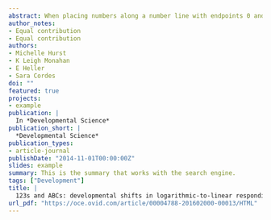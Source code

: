 ```yaml
---
abstract: When placing numbers along a number line with endpoints 0 and 1000, children generally space numbers logarithmically until around the age of 7, when they shift to a predominantly linear pattern of responding. This developmental shift of responding on the number placement task has been argued to be indicative of a shift in the format of the underlying representation of number (Siegler & Opfer, 2003). In the current study, we provide evidence from both child and adult participants to suggest that performance on the number placement task may not reflect the structure of the mental number line, but instead is a function of the fluency (i.e. ease) with which the individual can work with the values in the sequence. In Experiment 1, adult participants respond logarithmically when placing numbers on a line with less familiar anchors (1639 to 2897), despite linear responding on control tasks with standard anchors involving a similar range (0 to 1287) and a similar numerical magnitude (2000 to 3000). In Experiment 2, we show a similar developmental shift in childhood from logarithmic to linear responding for a non-numerical sequence with no inherent magnitude (the alphabet). In conclusion, we argue that the developmental trend towards linear behavior on the number line task is a product of successful strategy use and mental fluency with the values of the sequence, resulting from familiarity with endpoints and increased knowledge about general ordering principles of the sequence.
author_notes:
- Equal contribution
- Equal contribution
authors:
- Michelle Hurst
- K Leigh Monahan
- E Heller
- Sara Cordes
doi: ""
featured: true
projects:
- example
publication: |
  In *Developmental Science*
publication_short: |
  *Developmental Science*
publication_types: 
- article-journal
publishDate: "2014-11-01T00:00:00Z"
slides: example
summary: This is the summary that works with the search engine.
tags: ["Development"]
title: |
  123s and ABCs: developmental shifts in logarithmic-to-linear responding reflect fluency with sequence values
url_pdf: "https://oce.ovid.com/article/00004788-201602000-00013/HTML"
---
```

